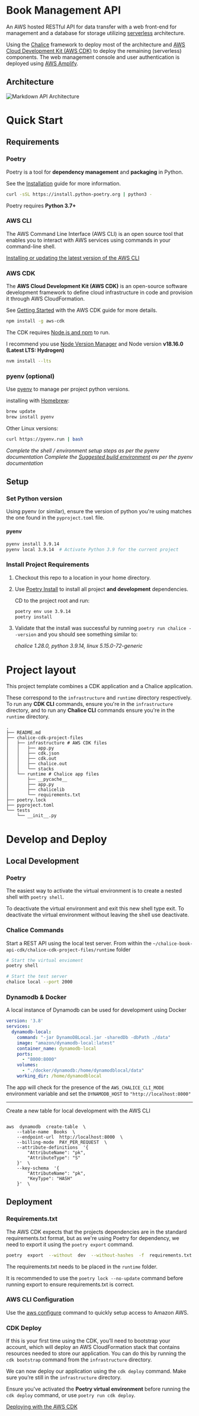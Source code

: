 # Book Management API

An AWS hosted RESTful API for data transfer with a web front-end for management and a database for storage utilizing [serverless](https://www.redhat.com/en/topics/cloud-native-apps/what-is-serverless "https://www.redhat.com/en/topics/cloud-native-apps/what-is-serverless") architecture.

Using the [Chalice](https://aws.github.io/chalice/ "https://aws.github.io/chalice/") framework to deploy most of the architecture and [AWS Cloud Development Kit (AWS CDK)](https://docs.aws.amazon.com/cdk/v2/guide/home.html "https://docs.aws.amazon.com/cdk/v2/guide/home.html") to deploy the remaining (serverless) components. The web management console and user authentication is deployed using [AWS Amplify](https://aws.amazon.com/amplify/ "https://aws.amazon.com/amplify/").

## Architecture 

![Markdown API Architecture](https://github.com/chris-birch/chalice-book-api-cdk/assets/21064947/02151ed6-0b4b-4f6e-a4a7-d2a59136ab07)


# Quick Start
## Requirements
### Poetry
Poetry is a tool for **dependency management** and **packaging** in Python.

See the [Installation](https://python-poetry.org/docs/#installation) guide for more information.

``` bash
curl -sSL https://install.python-poetry.org | python3 -
```

Poetry requires **Python 3.7+**

### AWS CLI
The AWS Command Line Interface (AWS CLI) is an open source tool that enables you to interact with AWS services using commands in your command-line shell.

[Installing or updating the latest version of the AWS CLI](https://docs.aws.amazon.com/cli/latest/userguide/getting-started-install.html#getting-started-install-instructions)

### AWS CDK
The **AWS Cloud Development Kit (AWS CDK)** is an open-source software development framework to define cloud infrastructure in code and provision it through AWS CloudFormation.

See [Getting Started](https://docs.aws.amazon.com/cdk/latest/guide/getting_started.html) with the AWS CDK guide for more details.

``` bash
npm install -g aws-cdk
```

The CDK requires [Node.js and npm](https://docs.npmjs.com/downloading-and-installing-node-js-and-npm) to run.

I recommend you use [Node Version Manager](https://github.com/nvm-sh/nvm#installing-and-updating) and Node version **v18.16.0 (Latest LTS: Hydrogen)**
``` bash
nvm install --lts
```

### pyenv (optional)
Use [pyenv](https://github.com/pyenv/pyenv#readme) to manage per project python versions.

installing with [Homebrew](https://brew.sh):
```bash
brew update
brew install pyenv
```
Other Linux versions:
``` bash
curl https://pyenv.run | bash
```

*Complete the shell / environment setup steps as per the pyenv documentation*
*Complete the [Suggested build environment](https://github.com/pyenv/pyenv/wiki#suggested-build-environment) as per the pyenv documentation*

## Setup

### Set Python version
Using pyenv (or similar), ensure the version of python you're using matches the one found in the ```pyproject.toml``` file.
#### pyenv

```bash
pyenv install 3.9.14
pyenv local 3.9.14  # Activate Python 3.9 for the current project
```

### Install Project Requirements
1. Checkout this repo to a location in your home directory.

2. Use [Poetry Install](https://python-poetry.org/docs/cli/#install) to install all project **and development** dependencies. 

   CD to the project root and run:
	``` bash
	poetry env use 3.9.14
	poetry install
	```
3. Validate that the install was successful by running ```poetry run chalice --version``` and you should see something similar to:

	*chalice 1.28.0, python 3.9.14, linux 5.15.0-72-generic* 


# Project layout
This project template combines a CDK application and a Chalice application.

These correspond to the ``infrastructure`` and ``runtime`` directory respectively. To run any **CDK CLI** commands, ensure you're in the ``infrastructure`` directory, and to run any **Chalice CLI** commands ensure you're in the ``runtime`` directory.

```console
.
├── README.md
├── chalice-cdk-project-files
│   ├── infrastructure # AWS CDK files 
│   │   ├── app.py
│   │   ├── cdk.json
│   │   ├── cdk.out
│   │   ├── chalice.out
│   │   └── stacks
│   └── runtime # Chalice app files 
│       ├── __pycache__
│       ├── app.py
│       ├── chalicelib 
│       └── requirements.txt
├── poetry.lock
├── pyproject.toml
└── tests
    └── __init__.py
```

# Develop and Deploy
## Local Development
### Poetry
The easiest way to activate the virtual environment is to create a nested shell with `poetry shell`.

To deactivate the virtual environment and exit this new shell type exit. To deactivate the virtual environment without leaving the shell use deactivate.
### Chalice Commands
Start a REST API using the local test server.
From within the `~/chalice-book-api-cdk/chalice-cdk-project-files/runtime` folder
```bash
# Start the virtual envioment 
poetry shell

# Start the test server
chalice local --port 2000
```

### Dynamodb & Docker
A local instance of Dynamodb can be used for development using Docker

```yaml
version: '3.8'
services:
  dynamodb-local:
    command: "-jar DynamoDBLocal.jar -sharedDb -dbPath ./data"
    image: "amazon/dynamodb-local:latest"
    container_name: dynamodb-local
    ports:
      - "8000:8000"
    volumes:
      - "./docker/dynamodb:/home/dynamodblocal/data"
    working_dir: /home/dynamodblocal
```
The app will check for the presence of the `AWS_CHALICE_CLI_MODE` environment variable and set the `DYNAMODB_HOST` to `"http://localhost:8000"`
___
Create a new table for local development with the AWS CLI
```shell![Markdown API Architecture](https://github.com/chris-birch/chalice-book-api-cdk/assets/21064947/0910d4e5-6888-4569-a9ef-9db4ec8421d5)

aws  dynamodb  create-table  \
	--table-name  Books  \
	--endpoint-url  http://localhost:8000  \
	--billing-mode  PAY_PER_REQUEST  \
	--attribute-definitions  '{
		"AttributeName": "pk",
		"AttributeType": "S"
	}'  \
	--key-schema  '{
		"AttributeName": "pk",
		"KeyType": "HASH"
	}'  \
```

## Deployment
### Requirements.txt
The AWS CDK expects that the projects dependencies are in the standard requirements.txt format, but as we're using Poetry for dependency, we need to export it using the `poetry export` command.
```bash
poetry  export  --without  dev  --without-hashes  -f  requirements.txt  --output  requirements.txt
```
The requirements.txt needs to be placed in the `runtime` folder.

It is recommended to use the `poetry lock --no-update` command before running export to ensure requirements.txt is correct.

### AWS CLI Configuration
Use the [aws configure](https://docs.aws.amazon.com/cli/latest/userguide/cli-configure-files.html#cli-configure-files-methods) command to quickly setup access to Amazon AWS.

### CDK Deploy
If this is your first time using the CDK, you’ll need to bootstrap your account, which will deploy an AWS CloudFormation stack that contains resources needed to store our application. You can do this by running the `cdk bootstrap` command from the `infrastructure` directory.

We can now deploy our application using the `cdk deploy` command. Make sure you’re still in the `infrastructure` directory.

Ensure you've activated the **Poetry virtual environment** before running the `cdk deploy` command, or use `poetry run cdk deploy`.

[Deploying with the AWS CDK](https://aws.github.io/chalice/tutorials/cdk.html?highlight=cdk#project-creation)

